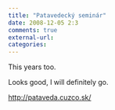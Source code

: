 ```yaml
---
title: "Patavedecký seminár"
date: 2008-12-05 2:3
comments: true
external-url:
categories:
---
```

This years too.  
  
Looks good, I will definitely go.

<http://pataveda.cuzco.sk/>
